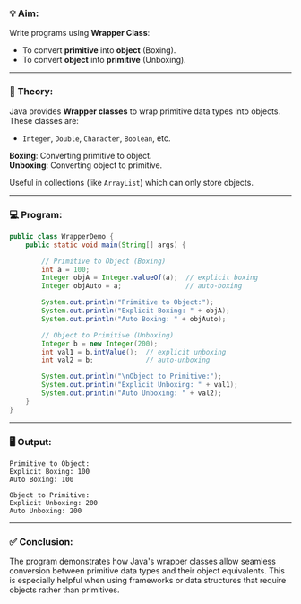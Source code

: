 ### 💡 **Aim:**
Write programs using **Wrapper Class**:
- To convert **primitive** into **object** (Boxing).
- To convert **object** into **primitive** (Unboxing).

---

### 📘 **Theory:**

Java provides **Wrapper classes** to wrap primitive data types into objects. These classes are:
- `Integer`, `Double`, `Character`, `Boolean`, etc.

**Boxing**: Converting primitive to object.  
**Unboxing**: Converting object to primitive.

Useful in collections (like `ArrayList`) which can only store objects.

---

### 💻 **Program:**

```java
public class WrapperDemo {
    public static void main(String[] args) {

        // Primitive to Object (Boxing)
        int a = 100;
        Integer objA = Integer.valueOf(a);  // explicit boxing
        Integer objAuto = a;                // auto-boxing

        System.out.println("Primitive to Object:");
        System.out.println("Explicit Boxing: " + objA);
        System.out.println("Auto Boxing: " + objAuto);

        // Object to Primitive (Unboxing)
        Integer b = new Integer(200);
        int val1 = b.intValue();  // explicit unboxing
        int val2 = b;             // auto-unboxing

        System.out.println("\nObject to Primitive:");
        System.out.println("Explicit Unboxing: " + val1);
        System.out.println("Auto Unboxing: " + val2);
    }
}
```

---

### 🖥️ **Output:**

```
Primitive to Object:
Explicit Boxing: 100
Auto Boxing: 100

Object to Primitive:
Explicit Unboxing: 200
Auto Unboxing: 200
```

---

### ✅ **Conclusion:**

The program demonstrates how Java's wrapper classes allow seamless conversion between primitive data types and their object equivalents. This is especially helpful when using frameworks or data structures that require objects rather than primitives.
